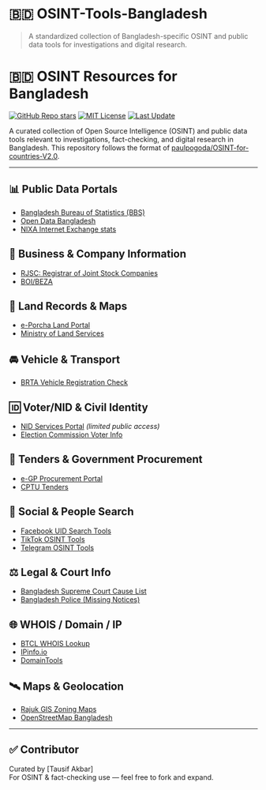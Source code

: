 # 🇧🇩 OSINT-Tools-Bangladesh

> A standardized collection of Bangladesh-specific OSINT and public data tools for investigations and digital research.
# 🇧🇩 OSINT Resources for Bangladesh
[![GitHub Repo stars](https://img.shields.io/github/stars/seotausif/OSINT-Tools-Bangladesh)](https://github.com/seotausif/OSINT-Tools-Bangladesh/stargazers)
[![MIT License](https://img.shields.io/badge/license-MIT-green)](LICENSE)
[![Last Update](https://img.shields.io/github/last-commit/seotausif/OSINT-Tools-Bangladesh)](https://github.com/seotausif/OSINT-Tools-Bangladesh)

A curated collection of Open Source Intelligence (OSINT) and public data tools relevant to investigations, fact-checking, and digital research in Bangladesh. This repository follows the format of [paulpogoda/OSINT-for-countries-V2.0](https://github.com/paulpogoda/OSINT-for-countries-V2.0).

---

## 📊 Public Data Portals
- [Bangladesh Bureau of Statistics (BBS)](http://www.bbs.gov.bd/)
- [Open Data Bangladesh](https://data.gov.bd/)
- [NIXA Internet Exchange stats](http://www.nixa.org.bd/)

## 🧾 Business & Company Information
- [RJSC: Registrar of Joint Stock Companies](http://www.roc.gov.bd/)
- [BOI/BEZA](http://www.beza.gov.bd/)

## 🧱 Land Records & Maps
- [e-Porcha Land Portal](http://eporcha.gov.bd/)
- [Ministry of Land Services](https://land.gov.bd/)

## 🚘 Vehicle & Transport
- [BRTA Vehicle Registration Check](https://bsp.brta.gov.bd/register/vehicle)

## 🆔 Voter/NID & Civil Identity
- [NID Services Portal](https://services.nidw.gov.bd/) *(limited public access)*
- [Election Commission Voter Info](https://www.ecs.gov.bd/)

## 📢 Tenders & Government Procurement
- [e-GP Procurement Portal](https://www.eprocure.gov.bd/)
- [CPTU Tenders](https://www.cptu.gov.bd/)

## 👥 Social & People Search
- [Facebook UID Search Tools](https://lookup-id.com/)
- [TikTok OSINT Tools](https://tiktok-osint.ninja/)
- [Telegram OSINT Tools](https://github.com/woj-ciech/telegram-OSINT)

## ⚖️ Legal & Court Info
- [Bangladesh Supreme Court Cause List](http://supremecourt.gov.bd/)
- [Bangladesh Police (Missing Notices)](https://www.police.gov.bd/en/missing_persons)

## 🌐 WHOIS / Domain / IP
- [BTCL WHOIS Lookup](https://www.btcl.gov.bd/page/whois)
- [IPinfo.io](https://ipinfo.io/)
- [DomainTools](https://whois.domaintools.com/)

## 🛰️ Maps & Geolocation
- [Rajuk GIS Zoning Maps](http://103.48.16.228/rajukgis/)
- [OpenStreetMap Bangladesh](https://www.openstreetmap.org/#map=6/23.685/90.356)

---

## ✅ Contributor
Curated by [Tausif Akbar]  
For OSINT & fact-checking use — feel free to fork and expand.

